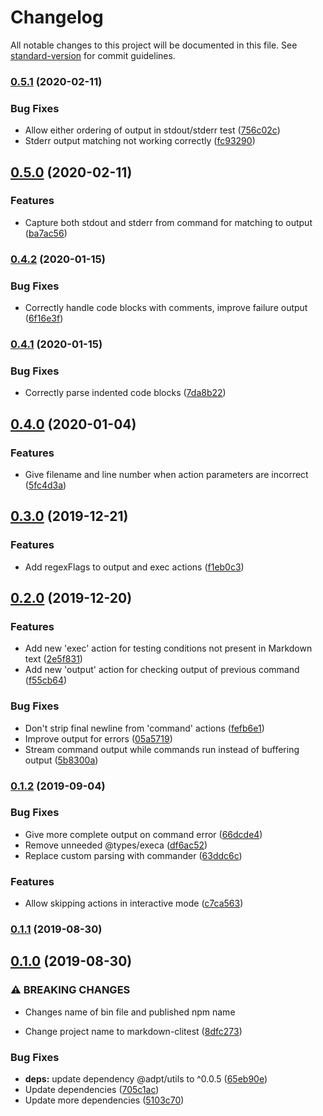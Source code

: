 # Changelog

All notable changes to this project will be documented in this file. See [standard-version](https://github.com/conventional-changelog/standard-version) for commit guidelines.

### [0.5.1](https://github.com/unboundedsystems/markdown-clitest/compare/v0.5.0...v0.5.1) (2020-02-11)


### Bug Fixes

* Allow either ordering of output in stdout/stderr test ([756c02c](https://github.com/unboundedsystems/markdown-clitest/commit/756c02c6f68ef144329b53adc9619f9d3ae257e4))
* Stderr output matching not working correctly ([fc93290](https://github.com/unboundedsystems/markdown-clitest/commit/fc932908e0987c59b29c0e5b63022a389098e2a7))

## [0.5.0](https://github.com/unboundedsystems/markdown-clitest/compare/v0.4.2...v0.5.0) (2020-02-11)


### Features

* Capture both stdout and stderr from command for matching to output ([ba7ac56](https://github.com/unboundedsystems/markdown-clitest/commit/ba7ac56182434dd2e3c4947ab72afc4f3d7abcce))

### [0.4.2](https://github.com/unboundedsystems/markdown-clitest/compare/v0.4.1...v0.4.2) (2020-01-15)


### Bug Fixes

* Correctly handle code blocks with comments, improve failure output ([6f16e3f](https://github.com/unboundedsystems/markdown-clitest/commit/6f16e3f570fedb92ec5a04f259c47dda09088960))

### [0.4.1](https://github.com/unboundedsystems/markdown-clitest/compare/v0.4.0...v0.4.1) (2020-01-15)


### Bug Fixes

* Correctly parse indented code blocks ([7da8b22](https://github.com/unboundedsystems/markdown-clitest/commit/7da8b22c45b45321231d98916132b3b8577d3c7e))

## [0.4.0](https://github.com/unboundedsystems/markdown-clitest/compare/v0.3.0...v0.4.0) (2020-01-04)


### Features

* Give filename and line number when action parameters are incorrect ([5fc4d3a](https://github.com/unboundedsystems/markdown-clitest/commit/5fc4d3a5b9f384b27e571783448ad9a4410f9d07))

## [0.3.0](https://github.com/unboundedsystems/markdown-clitest/compare/v0.2.0...v0.3.0) (2019-12-21)


### Features

* Add regexFlags to output and exec actions ([f1eb0c3](https://github.com/unboundedsystems/markdown-clitest/commit/f1eb0c36252fb5a3edc5736dd6d354dc4ee8a346))

## [0.2.0](https://github.com/unboundedsystems/markdown-clitest/compare/v0.1.3...v0.2.0) (2019-12-20)


### Features

* Add new 'exec' action for testing conditions not present in Markdown text ([2e5f831](https://github.com/unboundedsystems/markdown-clitest/commit/2e5f83140a92e600da49b505aea75ce33de398ca))
* Add new 'output' action for checking output of previous command ([f55cb64](https://github.com/unboundedsystems/markdown-clitest/commit/f55cb64321e073cfa62d0d8efb81813276f6da44))


### Bug Fixes

* Don't strip final newline from 'command' actions ([fefb6e1](https://github.com/unboundedsystems/markdown-clitest/commit/fefb6e1cd461ab6a7b005a378d6c6a9f599fd653))
* Improve output for errors ([05a5719](https://github.com/unboundedsystems/markdown-clitest/commit/05a5719431c73be6733a2005d8615f6009d8bc79))
* Stream command output while commands run instead of buffering output ([5b8300a](https://github.com/unboundedsystems/markdown-clitest/commit/5b8300a185d8a95dfd3d17c6a57b1a35bf9643e3))

### [0.1.2](https://github.com/unboundedsystems/markdown-clitest/compare/v0.1.1...v0.1.2) (2019-09-04)


### Bug Fixes

* Give more complete output on command error ([66dcde4](https://github.com/unboundedsystems/markdown-clitest/commit/66dcde4))
* Remove unneeded @types/execa ([df6ac52](https://github.com/unboundedsystems/markdown-clitest/commit/df6ac52))
* Replace custom parsing with commander ([63ddc6c](https://github.com/unboundedsystems/markdown-clitest/commit/63ddc6c))


### Features

* Allow skipping actions in interactive mode ([c7ca563](https://github.com/unboundedsystems/markdown-clitest/commit/c7ca563))

### [0.1.1](https://github.com/unboundedsystems/markdown-clitest/compare/v0.1.0...v0.1.1) (2019-08-30)

## [0.1.0](https://github.com/unboundedsystems/markdown-clitest/compare/v0.0.2...v0.1.0) (2019-08-30)


### ⚠ BREAKING CHANGES

* Changes name of bin file and published npm name

* Change project name to markdown-clitest ([8dfc273](https://github.com/unboundedsystems/markdown-clitest/commit/8dfc273))


### Bug Fixes

* **deps:** update dependency @adpt/utils to ^0.0.5 ([65eb90e](https://github.com/unboundedsystems/markdown-clitest/commit/65eb90e))
* Update dependencies ([705c1ac](https://github.com/unboundedsystems/markdown-clitest/commit/705c1ac))
* Update more dependencies ([5103c70](https://github.com/unboundedsystems/markdown-clitest/commit/5103c70))
